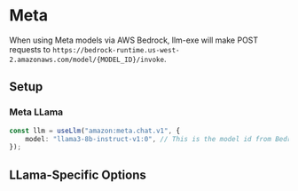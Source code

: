 # Meta

When using Meta models via AWS Bedrock, llm-exe will make POST requests to `https://bedrock-runtime.us-west-2.amazonaws.com/model/{MODEL_ID}/invoke`.

## Setup

### Meta LLama

```ts
const llm = useLlm("amazon:meta.chat.v1", {
    model: "llama3-8b-instruct-v1:0", // This is the model id from Bedrock
});
```

## LLama-Specific Options